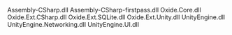 Assembly-CSharp.dll
Assembly-CSharp-firstpass.dll
Oxide.Core.dll
Oxide.Ext.CSharp.dll
Oxide.Ext.SQLite.dll
Oxide.Ext.Unity.dll
UnityEngine.dll
UnityEngine.Networking.dll
UnityEngine.UI.dll